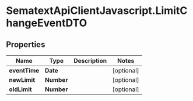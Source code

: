 # SematextApiClientJavascript.LimitChangeEventDTO

## Properties

| Name          | Type       | Description | Notes      |
| ------------- | ---------- | ----------- | ---------- |
| **eventTime** | **Date**   |             | [optional] |
| **newLimit**  | **Number** |             | [optional] |
| **oldLimit**  | **Number** |             | [optional] |
